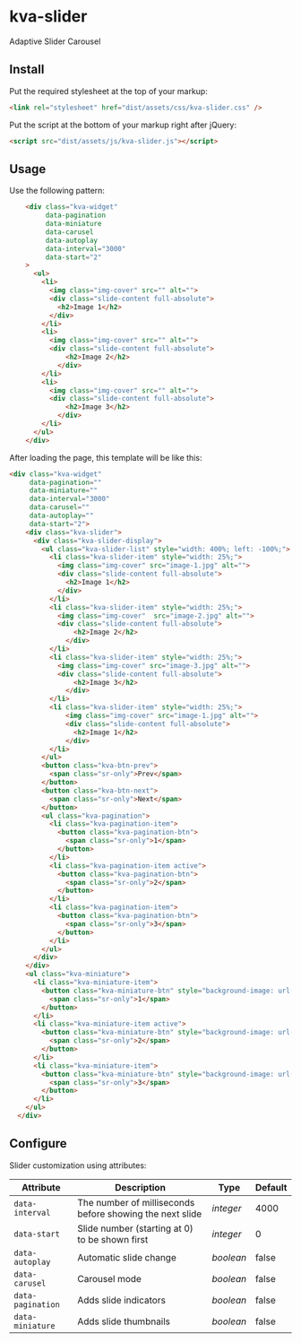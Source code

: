 # kva-slider

Adaptive Slider Carousel

## Install

Put the required stylesheet at the top of your markup:

```html
<link rel="stylesheet" href="dist/assets/css/kva-slider.css" />
```
Put the script at the bottom of your markup right after jQuery:

```html
<script src="dist/assets/js/kva-slider.js"></script>
```

## Usage

Use the following pattern:

```html
    <div class="kva-widget"
         data-pagination 
         data-miniature
         data-carusel 
         data-autoplay
         data-interval="3000"
         data-start="2"
    >
      <ul>
        <li>
          <img class="img-cover" src="" alt="">
          <div class="slide-content full-absolute">
            <h2>Image 1</h2>
          </div>
        </li>
        <li>
          <img class="img-cover" src="" alt="">
          <div class="slide-content full-absolute">
              <h2>Image 2</h2>
            </div>
        </li>
        <li>
          <img class="img-cover" src="" alt="">
          <div class="slide-content full-absolute">
              <h2>Image 3</h2>
            </div>
        </li>
      </ul>
    </div>
```
After loading the page, this template will be like this:
```html
<div class="kva-widget"
     data-pagination="" 
     data-miniature="" 
     data-interval="3000" 
     data-carusel="" 
     data-autoplay="" 
     data-start="2">
    <div class="kva-slider">
      <div class="kva-slider-display">
        <ul class="kva-slider-list" style="width: 400%; left: -100%;">
          <li class="kva-slider-item" style="width: 25%;">
            <img class="img-cover" src="image-1.jpg" alt="">
            <div class="slide-content full-absolute">
              <h2>Image 1</h2>
            </div>
          </li>
          <li class="kva-slider-item" style="width: 25%;">
            <img class="img-cover"  src="image-2.jpg" alt="">
            <div class="slide-content full-absolute">
                <h2>Image 2</h2>
              </div>
          </li>
          <li class="kva-slider-item" style="width: 25%;">
            <img class="img-cover" src="image-3.jpg" alt="">
            <div class="slide-content full-absolute">
                <h2>Image 3</h2>
              </div>
          </li>
          <li class="kva-slider-item" style="width: 25%;">
              <img class="img-cover" src="image-1.jpg" alt="">
              <div class="slide-content full-absolute">
                <h2>Image 1</h2>
              </div>
          </li>
        </ul>
        <button class="kva-btn-prev">
          <span class="sr-only">Prev</span>
        </button>
        <button class="kva-btn-next">
          <span class="sr-only">Next</span>
        </button>
        <ul class="kva-pagination">
          <li class="kva-pagination-item">
            <button class="kva-pagination-btn">
              <span class="sr-only">1</span>
            </button>
          </li>
          <li class="kva-pagination-item active">
            <button class="kva-pagination-btn">
              <span class="sr-only">2</span>
            </button>
          </li>
          <li class="kva-pagination-item">
            <button class="kva-pagination-btn">
              <span class="sr-only">3</span>
            </button>
          </li>
        </ul>
      </div>
    </div>
    <ul class="kva-miniature">
      <li class="kva-miniature-item">
        <button class="kva-miniature-btn" style="background-image: url(image-1.jpg)">
          <span class="sr-only">1</span>
        </button>
      </li>
      <li class="kva-miniature-item active">
        <button class="kva-miniature-btn" style="background-image: url(image-2.jpg)">
          <span class="sr-only">2</span>
        </button>
      </li>
      <li class="kva-miniature-item">
        <button class="kva-miniature-btn" style="background-image: url(image-3.jpg)">
          <span class="sr-only">3</span>
        </button>
      </li>
    </ul>
  </div>
```

## Configure

Slider customization using attributes:

Attribute          | Description                                              | Type      | Default
------------------ | -------------------------------------------------------- | --------- | --------
`data-interval`    | The number of milliseconds before showing the next slide | _integer_ | 4000
`data-start`       | Slide number (starting at 0) to be shown first           | _integer_ | 0
`data-autoplay`    | Automatic slide change                                   | _boolean_ | false
`data-carusel`     | Carousel mode                                            | _boolean_ | false
`data-pagination`  | Adds slide indicators                                    | _boolean_ | false
`data-miniature`   | Adds slide thumbnails                                    | _boolean_ | false


